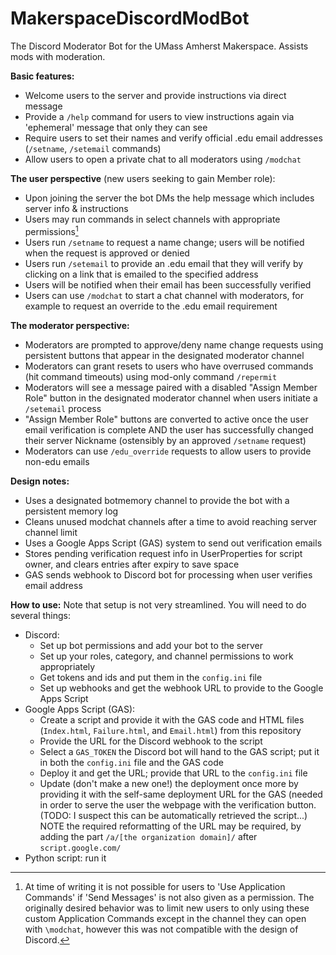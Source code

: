 # MakerspaceDiscordModBot
The Discord Moderator Bot for the UMass Amherst Makerspace. Assists mods with moderation.

**Basic features:**
* Welcome users to the server and provide instructions via direct message
* Provide a `/help` command for users to view instructions again via 'ephemeral' message that only they can see
* Require users to set their names and verify official .edu email addresses (`/setname`, `/setemail` commands)
* Allow users to open a private chat to all moderators using `/modchat`

**The user perspective** (new users seeking to gain Member role):
* Upon joining the server the bot DMs the help message which includes server info & instructions
* Users may run commands in select channels with appropriate permissions[^1]
* Users run `/setname` to request a name change; users will be notified when the request is approved or denied
* Users run `/setemail` to provide an .edu email that they will verify by clicking on a link that is emailed to the specified address
* Users will be notified when their email has been successfully verified
* Users can use `/modchat` to start a chat channel with moderators, for example to request an override to the .edu email requirement 

[^1]: At time of writing it is not possible for users to 'Use Application Commands' if 'Send Messages' is not also given as a permission. The originally desired behavior was to limit new users to only using these custom Application Commands except in the channel they can open with `\modchat`, however this was not compatible with the design of Discord.

**The moderator perspective:**
* Moderators are prompted to approve/deny name change requests using persistent buttons that appear in the designated moderator channel 
* Moderators can grant resets to users who have overrused commands (hit command timeouts) using mod-only command `/repermit`
* Moderators will see a message paired with a disabled "Assign Member Role" button in the designated moderator channel when users initiate a `/setemail` process
* "Assign Member Role" buttons are converted to active once the user email verification is complete AND the user has successfully changed their server Nickname (ostensibly by an approved `/setname` request)
* Moderators can use `/edu_override` requests to allow users to provide non-edu emails

**Design notes:**
* Uses a designated botmemory channel to provide the bot with a persistent memory log
* Cleans unused modchat channels after a time to avoid reaching server channel limit
* Uses a Google Apps Script (GAS) system to send out verification emails
* Stores pending verification request info in UserProperties for script owner, and clears entries after expiry to save space
* GAS sends webhook to Discord bot for processing when user verifies email address

**How to use:**
Note that setup is not very streamlined. You will need to do several things:
* Discord: 
  * Set up bot permissions and add your bot to the server
  * Set up your roles, category, and channel permissions to work appropriately
  * Get tokens and ids and put them in the `config.ini` file
  * Set up webhooks and get the webhook URL to provide to the Google Apps Script
* Google Apps Script (GAS):
  * Create a script and provide it with the GAS code and HTML files (`Index.html`, `Failure.html`, and `Email.html`) from this repository
  * Provide the URL for the Discord webhook to the script
  * Select a `GAS_TOKEN` the Discord bot will hand to the GAS script; put it in both the `config.ini` file and the GAS code
  * Deploy it and get the URL; provide that URL to the `config.ini` file
  * Update (don't make a new one!) the deployment once more by providing it with the self-same deployment URL for the GAS (needed in order to serve the user the webpage with the verification button. (TODO: I suspect this can be automatically retrieved the script...) NOTE the required reformatting of the URL may be required, by adding the part `/a/[the organization domain]/` after `script.google.com/`
* Python script: run it
